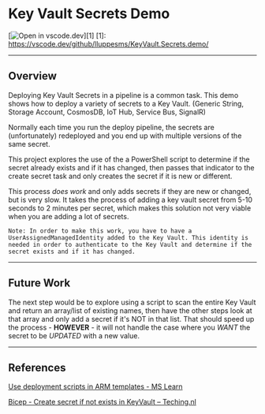 # Key Vault Secrets Demo

[![Open in vscode.dev](https://img.shields.io/badge/Open%20in-vscode.dev-blue)][1]
[1]: https://vscode.dev/github/lluppesms/KeyVault.Secrets.demo/

<!-- ![azd Compatible](/Docs/images/AZD_Compatible.png) -->

---

## Overview

Deploying Key Vault Secrets in a pipeline is a common task. This demo shows how to deploy a variety of secrets to a Key Vault. (Generic String, Storage Account, CosmosDB, IoT Hub, Service Bus, SignalR)

Normally each time you run the deploy pipeline, the secrets are (unfortunately) redeployed and you end up with multiple versions of the same secret.

This project explores the use of the a PowerShell script to determine if the secret already exists and if it has changed, then passes that indicator to the create secret task and only creates the secret if it is new or different.

This process *does work* and only adds secrets if they are new or changed, but is very slow. It takes the process of adding a key vault secret from 5-10 seconds to 2 minutes per secret, which makes this solution not very viable when you are adding a lot of secrets.

    Note: In order to make this work, you have to have a UserAssignedManagedIdentity added to the Key Vault. This identity is needed in order to authenticate to the Key Vault and determine if the secret exists and if it has changed.

---

## Future Work

The next step would be to explore using a script to scan the entire Key Vault and return an array/list of existing names, then have the other steps look at that array and only add a secret if it's NOT in that list. That should speed up the process - **HOWEVER** - it will not handle the case where you *WANT* the secret to be *UPDATED* with a new value.

---

## References

[Use deployment scripts in ARM templates - MS Learn](https://learn.microsoft.com/en-us/azure/azure-resource-manager/templates/deployment-script-template)

[Bicep - Create secret if not exists in KeyVault – Teching.nl](https://teching.nl/2022/08/bicep-create-secret-if-not-exists-in-keyvault/)
